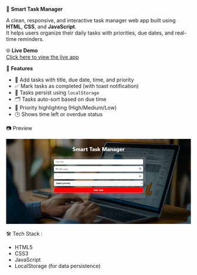 🌟 **Smart Task Manager**

A clean, responsive, and interactive task manager web app built using **HTML**, **CSS**, and **JavaScript**.  
It helps users organize their daily tasks with priorities, due dates, and real-time reminders.


🌐 **Live Demo**   
[Click here to view the live app](https://smart-task-manager-omega-ten.vercel.app)


🚀 **Features**

- 📝 Add tasks with title, due date, time, and priority
- ✅ Mark tasks as completed (with toast notification)
- 🔁 Tasks persist using `localStorage`
- 🗂️ Tasks auto-sort based on due time
- 🔴 Priority highlighting (High/Medium/Low)
- 🕒 Shows time left or overdue status
 

📷 Preview

![App Screenshot](Preview.png)  
 

🛠 Tech Stack :
- HTML5  
- CSS3   
- JavaScript  
- LocalStorage (for data persistence)

 

      
